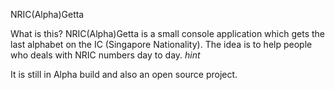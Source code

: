 NRIC(Alpha)Getta

What is this?
NRIC(Alpha)Getta is a small console application which gets the last alphabet on the IC (Singapore Nationality). The idea is to help people who deals with NRIC numbers day to day. *hint*

It is still in Alpha build and also an open source project.

